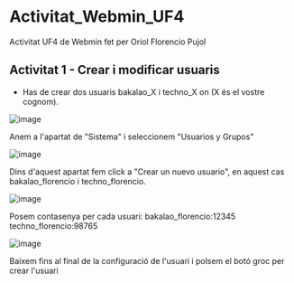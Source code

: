 # Activitat_Webmin_UF4
Activitat UF4 de Webmin fet per Oriol Florencio Pujol

## Activitat 1 - Crear i modificar usuaris
- Has de crear dos usuaris bakalao_X i techno_X on (X és el vostre cognom).
  
![image](https://github.com/user-attachments/assets/ee63d4bd-9423-4a15-8e98-aecdabab4b7f)

Anem a l'apartat de "Sistema" i seleccionem "Usuarios y Grupos"

![image](https://github.com/user-attachments/assets/89120fc4-804e-409c-bc17-c9f3a9130e43)

Dins d'aquest apartat fem click a "Crear un nuevo usuario", en aquest cas bakalao_florencio i techno_florencio.

![image](https://github.com/user-attachments/assets/470c2f8b-4590-44cd-947e-2b4f9640ea74)

Posem contasenya per cada usuari:  bakalao_florencio:12345      techno_florencio:98765

![image](https://github.com/user-attachments/assets/708ebac0-9f94-4061-a652-904530bac95a)

Baixem fins al final de la configuració de l'usuari i polsem el botó groc per crear l'usuari
